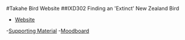 #Takahe Bird Website
##IXD302 Finding an 'Extinct' New Zealand Bird

- [Website](https://AynsleyLongridge.github.io/takahebird/index.html)
 
 -[Supporting Material](http://aynsleylongridge.tumblr.com/tagged/takahe)
 -[Moodboard](https://uk.pinterest.com/aynsley125/takahe-bird-project/)
